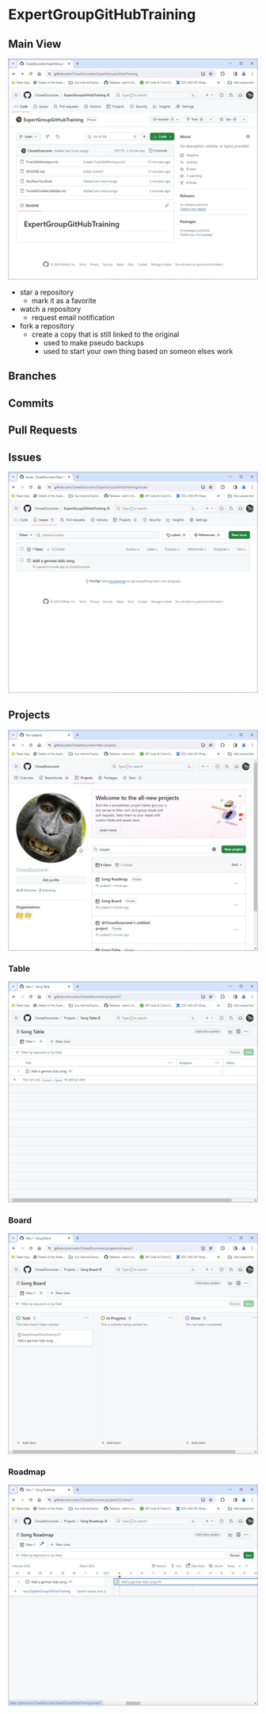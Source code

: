 # ExpertGroupGitHubTraining

## Main View

![Repo Main View](src/Repo_Main_View.jpg)

- star a repository
  - mark it as a favorite
- watch a repository
  - request email notification
- fork a repository
  - create a copy that is still linked to the original
    - used to make pseudo backups
    - used to start your own thing based on someon elses work

## Branches

## Commits

## Pull Requests

## Issues

![Issue_Overview](src/Issue_Overview.jpg)

## Projects

![Project Overview](src/Project_Overview.jpg)

### Table

![Project Table](src/Project_Table.jpg)

### Board

![Project Board](src/Project_Board.jpg)

### Roadmap

![Project Roadmap](src/Project_Roadmap.jpg)

##

##